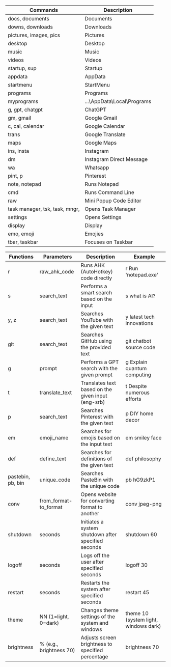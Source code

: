 | Commands                       | Description                             |
|--------------------------------|-----------------------------------------|
| docs, documents                | Documents                               |
| downs, downloads               | Downloads                               |
| pictures, images, pics         | Pictures                                |
| desktop                        | Desktop                                 |
| music                          | Music                                   |
| videos                         | Videos                                  |
| startup, sup                   | Startup                                 |
| appdata                        | AppData                                 |
| startmenu                      | StartMenu                               |
| programs                       | Programs                                |
| myprograms                     | ...\AppData\Local\Programs              |
| g, gpt, chatgpt                | ChatGPT                                 |
| gm, gmail                      | Google Gmail                            |
| c, cal, calendar               | Google Calendar                         |
| trans                          | Google Translate                        |
| maps                           | Google Maps                             |
| ins, insta                     | Instagram                               |
| dm                             | Instagram Direct Message                |
| wa                             | Whatsapp                                |
| pint, p                        | Pinterest                               |
| note, notepad                         | Runs Notepad                     |
| cmd                                   | Runs Command Line                |
| raw                                   | Mini Popup Code Editor           |
| task manager, tsk, task,  mngr,       | Opens Task Manager               |
| settings                              | Opens Settings                   |
| display                               | Display                          |
| emo, emoji                            | Emojies                          |
| tbar, taskbar                         | Focuses on Taskbar               |

| Functions              | Parameters                          | Description                                                  | Example                                 |
|------------------------|-------------------------------------|--------------------------------------------------------------|-----------------------------------------|
| r                      | raw_ahk_code                       | Runs AHK (AutoHotkey) code directly                           | r Run 'notepad.exe'                      |
| s                      | search_text                        | Performs a smart search based on the input                    | s what is AI?                           |
| y, z                   | search_text                        | Searches YouTube with the given text                          | y latest tech innovations               |
| git                    | search_text                        | Searches GitHub using the provided text                       | git chatbot source code                 |
| g                      | prompt                             | Performs a GPT search with the given prompt                   | g Explain quantum computing             |
| t                      | translate_text                     | Translates text based on the given input (eng-srb)            | t Despite numerous efforts              |
| p                      | search_text                        | Searches Pinterest with the given text                        | p DIY home decor                        |
| em                     | emoji_name                         | Searches for emojis based on the input text                   | em smiley face                          |
| def                    | define_text                        | Searches for definitions of the given text                    | def philosophy                          |
| pastebin, pb, bin      | unique_code                        | Searches PasteBin with the unique code                        | pb hG9zkP1                              |
| conv                   | from_format-to_format              | Opens website for converting format to another                | conv jpeg-png                           |
| shutdown               | seconds                            | Initiates a system shutdown after specified seconds           | shutdown 60                             |
| logoff                 | seconds                            | Logs off the user after specified seconds                     | logoff 30                               |
| restart                | seconds                            | Restarts the system after specified seconds                   | restart 45                              |
| theme                  | NN (1=light, 0=dark)               | Changes theme settings of the system and windows              | theme 10 (system light, windows dark)   |
| brightness             | % (e.g., brightness 70)            | Adjusts screen brightness to specified percentage             | brightness 70                           |


